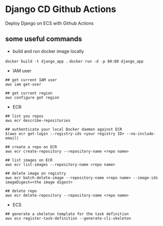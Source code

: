 # Django CD Github Actions

Deploy Django on ECS with Github Actions

## some useful commands

* build and run docker image locally

`docker build -t django_app .`
`docker run -d -p 80:80 django_app`

* IAM user
```
## get current IAM user
aws iam get-user

## get current region
aws configure get region
```

* ECR
```
## list you repos
aws ecr describe-repositories

## authenticate your local Docker daemon against ECR
$(aws ecr get-login --registry-ids <your registry ID> --no-include-email)

## create a repo on ECR
aws ecr create-repository --repository-name <repo name>

## list images on ECR
aws ecr list-images --repository-name <repo name>

## delete image on registry
aws ecr batch-delete-image --repository-name <repo name> --image-ids imageDigest=<the image digest>

## delete repo
aws ecr delete-repository --repository-name <repo name>
```

* ECS
```
## generate a skeleton template for the task definition
aws ecs register-task-definition --generate-cli-skeleton

```
